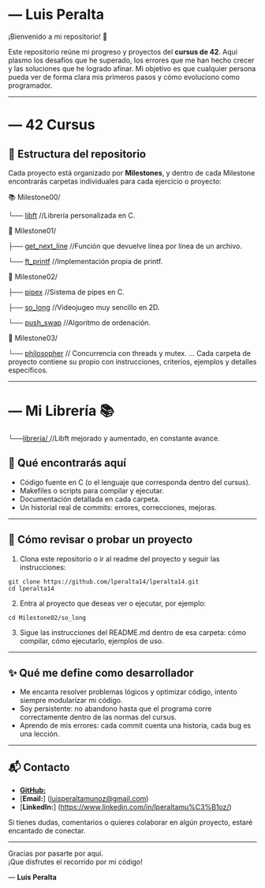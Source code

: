 # — Luis Peralta

¡Bienvenido a mi repositorio! 👋

Este repositorio reúne mi progreso y proyectos del **cursus de 42**. Aquí plasmo los desafíos que he superado, los errores que me han hecho crecer y las soluciones que he logrado afinar. Mi objetivo es que cualquier persona pueda ver de forma clara mis primeros pasos y cómo evoluciono como programador.

---
# — 42 Cursus
## 🧱 Estructura del repositorio

Cada proyecto está organizado por **Milestones**, y dentro de cada Milestone encontrarás carpetas individuales para cada ejercicio o proyecto:

📚 Milestone00/

└── [libft](https://github.com/lperalta14/lperalta14/tree/main/MILESTONE_0#readme) //Librería personalizada en C.


🔧 Milestone01/

├── [get_next_line](https://github.com/lperalta14/lperalta14/tree/main/MILESTONE_1/GNL#readme) //Función que devuelve línea por línea de un archivo.

└── [ft_printf](https://github.com/lperalta14/lperalta14/tree/main/MILESTONE_1/printfrepo#readme) //Implementación propia de printf.

🧠 Milestone02/

├── [pipex](https://github.com/lperalta14/lperalta14/blob/main/MILESTONE_2/Pipex#README.md) //Sistema de pipes en C.

├── [so_long](https://github.com/lperalta14/lperalta14/blob/main/MILESTONE_2/so_long#README.md) //Videojugeo muy sencillo en 2D.

└── [push_swap](https://github.com/lperalta14/lperalta14/blob/main/MILESTONE_2/Push_Swap#README.md) //Algoritmo de ordenación.

🚀 Milestone03/

└── [philosopher](https://github.com/lperalta14/lperalta14/blob/main/MILESTONE_3/philo#README.md) // Concurrencia con threads y mutex.
...
Cada carpeta de proyecto contiene su propio  con instrucciones, criterios, ejemplos y detalles específicos.

---
# — Mi Librería 📚
└──[librería/ ](https://github.com/lperalta14/My_library#readme) //Libft mejorado y aumentado, en constante avance.

## 🎯 Qué encontrarás aquí

- Código fuente en C (o el lenguaje que corresponda dentro del cursus).  
- Makefiles o scripts para compilar y ejecutar.  
- Documentación detallada en cada carpeta.  
- Un historial real de commits: errores, correcciones, mejoras.

---

## 🚀 Cómo revisar o probar un proyecto

1. Clona este repositorio o ir al readme del proyecto y seguir las instrucciones:
  ```
  git clone https://github.com/lperalta14/lperalta14.git
  cd lperalta14
  ```

2. Entra al proyecto que deseas ver o ejecutar, por ejemplo:
```
cd Milestone02/so_long
```

3. Sigue las instrucciones del README.md dentro de esa carpeta: cómo compilar, cómo ejecutarlo, ejemplos de uso.

---

## ✨ Qué me define como desarrollador

- Me encanta resolver problemas lógicos y optimizar código, intento siempre modularizar mi código.  
- Soy persistente: no abandono hasta que el programa corre correctamente dentro de las normas del cursus.  
- Aprendo de mis errores: cada commit cuenta una historia, cada bug es una lección.

---

## 📬 Contacto

- [**GitHub:**](https://github.com/lperalta14)  
- [**Email:**] (luisperaltamunoz@gmail.com) 
- [**LinkedIn:**] (https://www.linkedin.com/in/lperaltamu%C3%B1oz/)

Si tienes dudas, comentarios o quieres colaborar en algún proyecto, estaré encantado de conectar.

---

Gracias por pasarte por aquí.  
¡Que disfrutes el recorrido por mi código!  

— **Luis Peralta**
